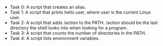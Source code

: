 * Task 0: A script that creates an alias.
* Task 1: A script that prints hello user, where user is the current Linux user.
* Task 2: A script that adds /action to the PATH. /action should be the last directory the shell looks into when looking for a              program.
* Task 3: A script that counts the number of directories in the PATH.
* Task 4: A script lists environment variables.
